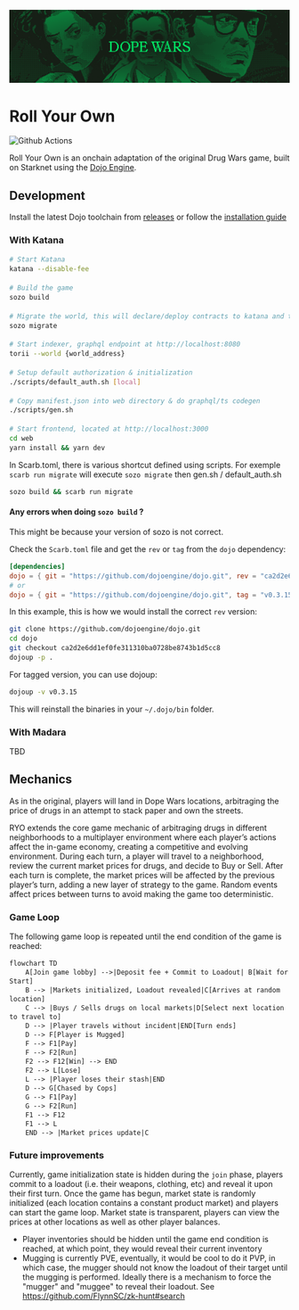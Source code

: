 ![Roll Your Own Banner](.github/banner-wide.png)

# Roll Your Own

![Github Actions][gha-badge]

[gha-badge]: https://img.shields.io/github/actions/workflow/status/cartridge-gg/rollyourown/test.yml?branch=main

Roll Your Own is an onchain adaptation of the original Drug Wars game, built on Starknet using the [Dojo Engine](https://github.com/dojoengine/dojo).

## Development

Install the latest Dojo toolchain from [releases](https://github.com/dojoengine/dojo/releases) or follow the [installation guide](https://book.dojoengine.org/getting-started/installation.html)

### With Katana

```bash
# Start Katana
katana --disable-fee

# Build the game
sozo build

# Migrate the world, this will declare/deploy contracts to katana and take note of the world address
sozo migrate

# Start indexer, graphql endpoint at http://localhost:8080
torii --world {world_address}

# Setup default authorization & initialization
./scripts/default_auth.sh [local]

# Copy manifest.json into web directory & do graphql/ts codegen
./scripts/gen.sh

# Start frontend, located at http://localhost:3000
cd web
yarn install && yarn dev
```

In Scarb.toml, there is various shortcut defined using scripts.
For exemple `scarb run migrate` will execute `sozo migrate` then gen.sh / default_auth.sh

```bash
sozo build && scarb run migrate
```

#### Any errors when doing `sozo build` ?

This might be because your version of sozo is not correct.

Check the `Scarb.toml` file and get the `rev` or `tag` from the `dojo` dependency:
```toml
[dependencies]
dojo = { git = "https://github.com/dojoengine/dojo.git", rev = "ca2d2e6dd1ef0fe311310ba0728be8743b1d5cc8" }
# or
dojo = { git = "https://github.com/dojoengine/dojo.git", tag = "v0.3.15"}
```

In this example, this is how we would install the correct `rev` version:
```bash
git clone https://github.com/dojoengine/dojo.git
cd dojo
git checkout ca2d2e6dd1ef0fe311310ba0728be8743b1d5cc8
dojoup -p .
```

For tagged version, you can use dojoup:
```bash
dojoup -v v0.3.15
```

This will reinstall the binaries in your `~/.dojo/bin` folder.

### With Madara

TBD

## Mechanics

As in the original, players will land in Dope Wars locations, arbitraging the price of drugs in an attempt to stack paper and own the streets.

RYO extends the core game mechanic of arbitraging drugs in different neighborhoods to a multiplayer environment where each player’s actions affect the in-game economy, creating a competitive and evolving environment. During each turn, a player will travel to a neighborhood, review the current market prices for drugs, and decide to Buy or Sell. After each turn is complete, the market prices will be affected by the previous player’s turn, adding a new layer of strategy to the game. Random events affect prices between turns to avoid making the game too deterministic.

### Game Loop

The following game loop is repeated until the end condition of the game is reached:

```mermaid
flowchart TD
    A[Join game lobby] -->|Deposit fee + Commit to Loadout| B[Wait for Start]
    B --> |Markets initialized, Loadout revealed|C[Arrives at random location]
    C --> |Buys / Sells drugs on local markets|D[Select next location to travel to]
    D --> |Player travels without incident|END[Turn ends]
    D --> F[Player is Mugged]
    F --> F1[Pay]
    F --> F2[Run]
    F2 --> F12[Win] --> END
    F2 --> L[Lose]
    L --> |Player loses their stash|END
    D --> G[Chased by Cops]
    G --> F1[Pay]
    G --> F2[Run]
    F1 --> F12
    F1 --> L
    END --> |Market prices update|C
```

### Future improvements

Currently, game initialization state is hidden during the `join` phase, players commit to a loadout (i.e. their weapons, clothing, etc) and reveal it upon their first turn. Once the game has begun, market state is randomly initialized (each location contains a constant product market) and players can start the game loop. Market state is transparent, players can view the prices at other locations as well as other player balances.

- Player inventories should be hidden until the game end condition is reached, at which point, they would reveal their current inventory
- Mugging is currently PVE, eventually, it would be cool to do it PVP, in which case, the mugger should not know the loadout of their target until the mugging is performed. Ideally there is a mechanism to force the "mugger" and "muggee" to reveal their loadout. See https://github.com/FlynnSC/zk-hunt#search
